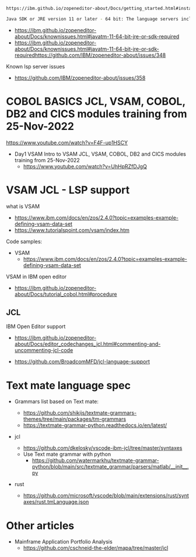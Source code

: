 
```bash
https://ibm.github.io/zopeneditor-about/Docs/getting_started.html#installing-the-ibm-z-open-editor-vs-code-extension

Java SDK or JRE version 11 or later - 64 bit: The language servers included in this extension are implemented in Java. Therefore, you need to install and configure a 64-bit Java SDK or Runtime in order to start the extension successfully. We recommend installing VS Code for Java as described above, but if you already have VS Code or want to install Java yourself, then you can choose from the following options:
```


* https://ibm.github.io/zopeneditor-about/Docs/knownissues.html#javatm-11-64-bit-jre-or-sdk-required
* https://ibm.github.io/zopeneditor-about/Docs/knownissues.html#javatm-11-64-bit-jre-or-sdk-requiredhttps://github.com/IBM/zopeneditor-about/issues/348

Known lsp server issues

* https://github.com/IBM/zopeneditor-about/issues/358


# COBOL BASICS JCL, VSAM, COBOL, DB2 and CICS modules training from 25-Nov-2022

https://www.youtube.com/watch?v=F4F-up1HSCY

* Day1 VSAM Intro to VSAM JCL, VSAM, COBOL, DB2 and CICS modules training from 25-Nov-2022
  * https://www.youtube.com/watch?v=UhHpRZfDJgQ

# VSAM JCL - LSP support

what is VSAM 

* https://www.ibm.com/docs/en/zos/2.4.0?topic=examples-example-defining-vsam-data-set
* https://www.tutorialspoint.com/vsam/index.htm

Code samples:
* VSAM
   * https://www.ibm.com/docs/en/zos/2.4.0?topic=examples-example-defining-vsam-data-set

VSAM in IBM open editor
* https://ibm.github.io/zopeneditor-about/Docs/tutorial_cobol.html#procedure

## JCL 
IBM Open Editor support

* https://ibm.github.io/zopeneditor-about/Docs/editor_codechanges_jcl.html#commenting-and-uncommenting-jcl-code 

* https://github.com/BroadcomMFD/jcl-language-support

# Text mate language spec


* Grammars list based on Text mate:
  * https://github.com/shikijs/textmate-grammars-themes/tree/main/packages/tm-grammars
  * https://textmate-grammar-python.readthedocs.io/en/latest/

* jcl
  * https://github.com/dkelosky/vscode-ibm-jcl/tree/master/syntaxes
  * Use Text mate grammar with python
    * https://github.com/watermarkhu/textmate-grammar-python/blob/main/src/textmate_grammar/parsers/matlab/__init__.py
* rust
  * https://github.com/microsoft/vscode/blob/main/extensions/rust/syntaxes/rust.tmLanguage.json

# Other articles

* Mainframe Application Portfolio Analysis
   * https://github.com/cschneid-the-elder/mapa/tree/master/jcl